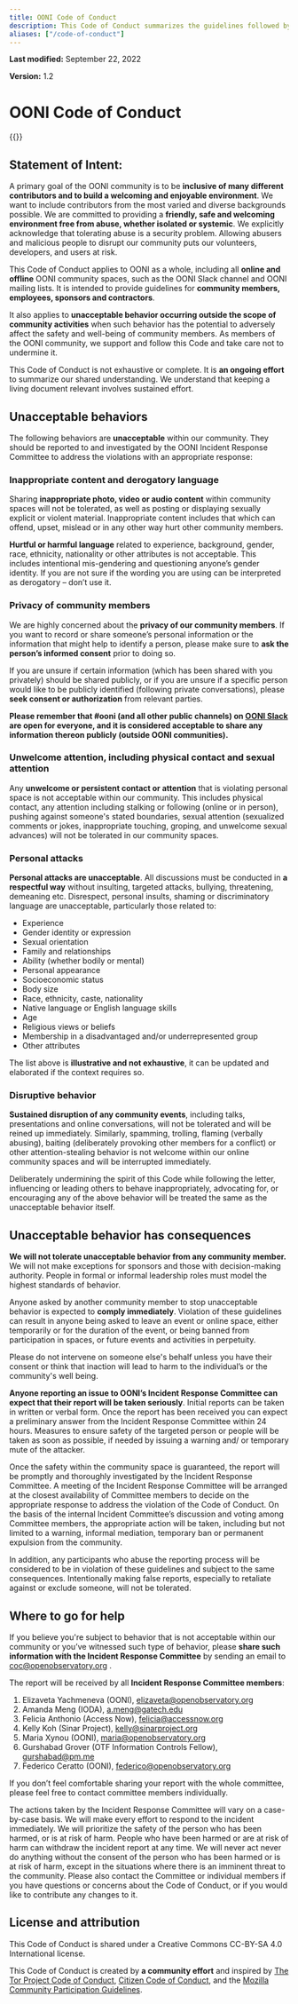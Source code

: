 ```yaml
---
title: OONI Code of Conduct
description: This Code of Conduct summarizes the guidelines followed by OONI Community members including employees, sponsors and contractors.
aliases: ["/code-of-conduct"]
---
```

**Last modified:** September 22, 2022

**Version:** 1.2

# OONI Code of Conduct

{{<table-of-contents>}}

## Statement of Intent:

A primary goal of the OONI community is to be **inclusive of many different contributors and to build a welcoming and enjoyable environment**. We want to include contributors from the most varied and diverse backgrounds possible. We are committed to providing a **friendly, safe and welcoming environment free from abuse, whether isolated or systemic**. We explicitly acknowledge that tolerating abuse is a security problem. Allowing abusers and malicious people to disrupt our community puts our volunteers, developers, and users at risk. 

This Code of Conduct applies to OONI as a whole, including all **online and offline** OONI community spaces, such as the OONI Slack channel and OONI mailing lists. It is intended to provide guidelines for **community members, employees, sponsors and contractors**.

It also applies to **unacceptable behavior occurring outside the scope of community activities** when such behavior has the potential to adversely affect the safety and well-being of community members. As members of the OONI community, we support and follow this Code and take care not to undermine it.

This Code of Conduct is not exhaustive or complete. It is **an ongoing effort** to summarize our shared understanding. We understand that keeping a living document relevant involves sustained effort.

## Unacceptable behaviors

The following behaviors are **unacceptable** within our community. They should be reported to and investigated by the OONI Incident Response Committee to address the violations with an appropriate response:

### Inappropriate content and derogatory language

Sharing **inappropriate photo, video or audio content** within community spaces will not be tolerated, as well as posting or displaying sexually explicit or violent material. Inappropriate content includes that which can offend, upset, mislead or in any other way hurt other community members.

**Hurtful or harmful language** related to experience, background, gender, race, ethnicity, nationality or other attributes is not acceptable. This includes intentional mis-gendering and questioning anyone’s gender identity. If you are not sure if the wording you are using can be interpreted as derogatory – don’t use it. 

### Privacy of community members 

We are highly concerned about the **privacy of our community members**. If you want to record or share someone’s personal information or the information that might help to identify a person, please make sure to **ask the person’s informed consent** prior to doing so. 

If you are unsure if certain information (which has been shared with you privately) should be shared publicly, or if you are unsure if a specific person would like to be publicly identified (following private conversations), please **seek consent or authorization** from relevant parties.

**Please remember that #ooni (and all other public channels) on [OONI Slack](https://slack.ooni.org/) are open for everyone, and it is considered acceptable to share any information thereon publicly (outside OONI communities).**

### Unwelcome attention, including physical contact and sexual attention

Any **unwelcome or persistent contact or attention** that is violating personal space is not acceptable within our community. This includes physical contact, any attention including stalking or following (online or in person), pushing against someone's stated boundaries, sexual attention (sexualized comments or jokes, inappropriate touching, groping, and unwelcome sexual advances) will not be tolerated in our community spaces. 

### Personal attacks

**Personal attacks are unacceptable**. All discussions must be conducted in **a respectful way** without insulting, targeted attacks, bullying, threatening, demeaning etc. Disrespect, personal insults, shaming or discriminatory language are unacceptable, particularly those related to:

* Experience
* Gender identity or expression
* Sexual orientation
* Family and relationships
* Ability (whether bodily or mental)
* Personal appearance
* Socioeconomic status
* Body size
* Race, ethnicity, caste, nationality
* Native language or English language skills
* Age
* Religious views or beliefs
* Membership in a disadvantaged and/or underrepresented group
* Other attributes

The list above is **illustrative and not exhaustive**, it can be updated and elaborated if the context requires so. 

### Disruptive behavior 

**Sustained disruption of any community events**, including talks, presentations and online conversations, will not be tolerated and will be reined up immediately. Similarly, spamming, trolling, flaming (verbally abusing), baiting (deliberately provoking other members for a conflict) or other attention-stealing behavior is not welcome within our online community spaces and will be interrupted immediately.

Deliberately undermining the spirit of this Code while following the letter, influencing or leading others to behave inappropriately, advocating for, or encouraging any of the above behavior will be treated the same as the unacceptable behavior itself. 

## Unacceptable behavior has consequences

**We will not tolerate unacceptable behavior from any community member.** We will not make exceptions for sponsors and those with decision-making authority. People in formal or informal leadership roles must model the highest standards of behavior.

Anyone asked by another community member to stop unacceptable behavior is expected to **comply immediately**. Violation of these guidelines can result in anyone being asked to leave an event or online space, either temporarily or for the duration of the event, or being banned from participation in spaces, or future events and activities in perpetuity. 

Please do not intervene on someone else's behalf unless you have their consent or think that inaction will lead to harm to the individual’s or the community's well being. 

**Anyone reporting an issue to OONI’s Incident Response Committee can expect that their report will be taken seriously**. Initial reports can be taken in written or verbal form. Once the report has been received you can expect a preliminary answer from the Incident Response Committee within 24 hours. Measures to ensure safety of the targeted person or people will be taken as soon as possible, if needed by issuing a warning and/ or temporary mute of the attacker. 

Once the safety within the community space is guaranteed, the report will be promptly and thoroughly investigated by the Incident Response Committee. A meeting of the Incident Response Committee will be arranged at the closest availability of Committee members to decide on the appropriate response to address the violation of the Code of Conduct. On the basis of the internal Incident Committee’s discussion and voting among Committee members, the appropriate action will be taken, including but not limited to a warning, informal mediation, temporary ban or permanent expulsion from the community.

In addition, any participants who abuse the reporting process will be considered to be in violation of these guidelines and subject to the same consequences. Intentionally making false reports, especially to retaliate against or exclude someone, will not be tolerated.

## Where to go for help

If you believe you're subject to behavior that is not acceptable within our community or you’ve witnessed such type of behavior, please **share such information with the Incident Response Committee** by sending an email to coc@openobservatory.org . 

The report will be received by all **Incident Response Committee members**:

1. Elizaveta Yachmeneva (OONI), elizaveta@openobservatory.org 
2. Amanda Meng (IODA), a.meng@gatech.edu 
3. Felicia Anthonio (Access Now), felicia@accessnow.org   
4. Kelly Koh (Sinar Project), kelly@sinarproject.org 
5. Maria Xynou (OONI), maria@openobservatory.org 
6. Gurshabad Grover (OTF Information Controls Fellow), gurshabad@pm.me 
7. Federico Ceratto (OONI), federico@openobservatory.org  

If you don’t feel comfortable sharing your report with the whole committee, please feel free to contact committee members individually.

The actions taken by the Incident Response Committee will vary on a case-by-case basis. We will make every effort to respond to the incident immediately. We will prioritize the safety of the person who has been harmed, or is at risk of harm. People who have been harmed or are at risk of harm can withdraw the incident report at any time. We will never act never do anything without the consent of the person who has been harmed or is at risk of harm, except in the situations where there is an imminent threat to the community.
Please also contact the Committee or individual members if you have questions or concerns about the Code of Conduct, or if you would like to contribute any changes to it. 

## License and attribution

This Code of Conduct is shared under a Creative Commons CC-BY-SA 4.0 International license.

This Code of Conduct is created by **a community effort** and inspired by [The Tor Project Code of Conduct](https://gitweb.torproject.org/community/policies.git/plain/code_of_conduct.txt), [Citizen Code of Conduct](https://citizencodeofconduct.org/), and the [Mozilla Community Participation Guidelines](https://www.mozilla.org/en-US/about/governance/policies/participation/#:~:text=Your%20actions%20influence%20others%20to,highest%20good%20for%20Mozilla's%20mission.).

